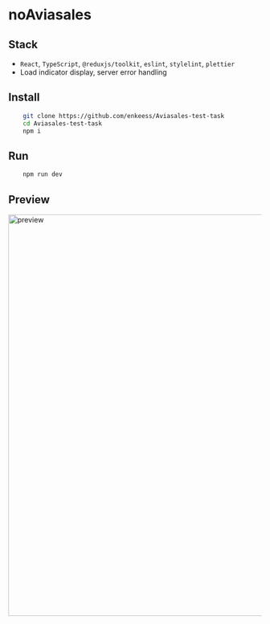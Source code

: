 # noAviasales

## Stack

-   `React`, `TypeScript`, `@reduxjs/toolkit`, `eslint`, `stylelint`, `plettier`
-   Load indicator display, server error handling

## Install

```sh
	git clone https://github.com/enkeess/Aviasales-test-task
	cd Aviasales-test-task
	npm i
```

## Run

```sh
	npm run dev
```

## Preview

<img width="800" alt="preview" src="https://user-images.githubusercontent.com/37826099/173839056-07f0054a-a1eb-445b-a49b-12f65149011b.png">
